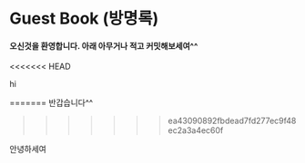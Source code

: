 # Guest Book (방명록)
#### 오신것을 환영합니다. 아래 아무거나 적고 커밋해보세여^^
<<<<<<< HEAD

hi

=======
반갑습니다^^
>>>>>>> ea43090892fbdead7fd277ec9f48ec2a3a4ec60f

안녕하세여